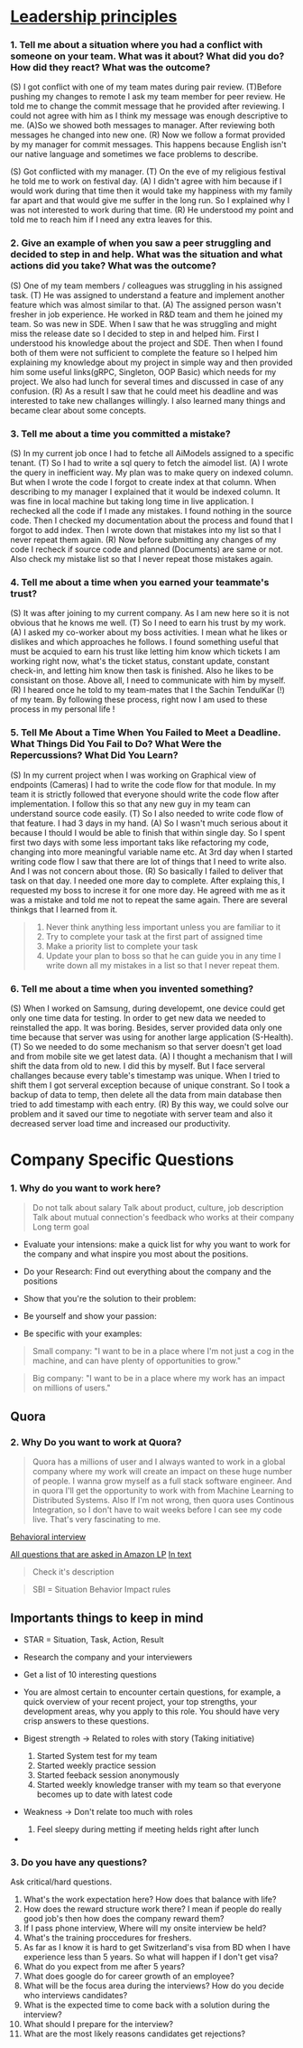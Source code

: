 # [Leadership principles](https://leetcode.com/discuss/interview-question/437082/amazon-behavioral-questions-leadership-principles-lp)
### 1. Tell me about a situation where you had a conflict with someone on your team. What was it about? What did you do? How did they react? What was the outcome?
(S) I got conflict with one of my team mates during pair review. (T)Before pushing my changes to remote I ask my team member for peer review. He told me to change the commit message that he provided after reviewing. I could not agree with him as I think my message was enough descriptive to me. (A)So we showed both messages to manager. After reviewing both messages he changed into new one. (R) Now we follow a format provided by my manager for commit messages. This happens because English isn't our native language and sometimes we face problems to describe.

(S) Got conflicted with my manager. (T) On the eve of my religious festival he told me to work on festival day. (A) I didn't agree with him because if I would work during that time then it would take my happiness with my family far apart and that would give me suffer in the long run. So I explained why I was not interested to work during that time. (R) He understood my point and told me to reach him if I need any extra leaves for this.

### 2. Give an example of when you saw a peer struggling and decided to step in and help. What was the situation and what actions did you take? What was the outcome?
(S) One of my team members / colleagues was struggling in his assigned task. (T) He was assigned to understand a feature and implement another feature which was almost similar to that. (A) The assigned person wasn't fresher in job experience. He worked in R&D team and them he joined my team. So was new in SDE. When I saw that he was struggling and might miss the release date so I decided to step in and helped him. First I understood his knowledge about the project and SDE. Then when I found both of them were not sufficient to complete the feature so I helped him explaining my knowledge about my project in simple way and then provided him some useful links(gRPC, Singleton, OOP Basic) which needs for my project. We also had lunch for several times and discussed in case of any confusion.
(R) As a result I saw that he could meet his deadline and was interested to take new challanges willingly. I also learned many things and became clear about some concepts.

### 3. Tell me about a time you committed a mistake?
(S) In my current job once I had to fetche all AiModels assigned to a specific tenant. (T) So I had to write a sql query to fetch the aimodel list. (A) I wrote the query in inefficient way. My plan was to make query on indexed column. But when I wrote the code I forgot to create index at that column. When describing to my manager I explained that it would be indexed column. It was fine in local machine but taking long time in live application.
I rechecked all the code if I made any mistakes. I found nothing in the source code. Then I checked my documentation about the process and found that I forgot to add index. Then I wrote down that mistakes into my list so that I never repeat them again. (R) Now before submitting any changes of my code I recheck if source code and planned (Documents) are same or not. Also check my mistake list so that I never repeat those mistakes again.

### 4. Tell me about a time when you earned your teammate's trust?
(S) It was after joining to my current company. As I am new here so it is not obvious that he knows me well. (T) So I need to earn his trust by my work. (A) I asked my co-worker about my boss activities. I mean what he likes or dislikes and which approaches he follows. I found something useful that must be acquied to earn his trust like letting him know which tickets I am working right now, what's the ticket status, constant update, constant check-in, and letting him know then task is finished. Also he likes to be consistant on those. Above all, I need to communicate with him by myself. (R) I heared once he told to my team-mates that I the Sachin TendulKar (!) of my team. By following these process, right now I am used to these process in my personal life !

### 5. Tell Me About a Time When You Failed to Meet a Deadline. What Things Did You Fail to Do? What Were the Repercussions? What Did You Learn?
(S) In my current project when I was working on Graphical view of endpoints (Cameras) I had to write the code flow for that module. In my team it is strictly followed that everyone should write the code flow after implementation. I follow this so that any new guy in my team can understand source code easily. (T) So I also needed to write code flow of that feature. I had 3 days in my hand. (A) So I wasn't much serious about it because I thould I would be able to finish that within single day. So I spent first two days with some less important taks like refactoring my code, changing into more meaningful variable name etc. At 3rd day when I started writing code flow I saw that there are lot of things that I need to write also. And I was not concern about those. (R) So basically I failed to deliver that task on that day. I needed one more day to complete. After explaing this, I requested my boss to increse it for one more day. He agreed with me as it was a mistake and told me not to repeat the same again. There are several thinkgs that I learned from it.
> 1. Never think anything less important unless you are familiar to it
> 2. Try to complete your task at the first part of assigned time
> 3. Make a priority list to complete your task
> 4. Update your plan to boss so that he can guide you in any time
I write down all my mistakes in a list so that I never repeat them.

### 6. Tell me about a time when you invented something?
(S) When I worked on Samsung, during developemt, one device could get only one time data for testing. In order to get new data we needed to reinstalled the app. It was boring. Besides, server provided data only one time because that server was using for another large application (S-Health). (T) So we needed to do some mechanism so that server doesn't get load and from mobile site we get latest data. (A) I thought a mechanism that I will shift the data from old to new. I did this by myself. But I face serveral challanges because every table's timestamp was unique. When I tried to shift them I got serveral exception because of unique constrant. So I took a backup of data to temp, then delete all the data from main database then tried to add timestamp with each entry. (R) By this way, we could solve our problem and it saved our time to negotiate with server team and also it decreased server load time and increased our productivity. 






# Company Specific Questions
### 1. Why do you want to work here?

> Do not talk about salary Talk about product, culture, job description Talk about mutual connection's feedback who works at their company Long term goal

* Evaluate your intensions: make a quick list for why you want to work for the company and what inspire you most about the positions.

* Do your Research: Find out everything about the company and the positions

* Show that you're the solution to their problem:

* Be yourself and show your passion:

* Be specific with your examples:

 > Small company: "I want to be in a place where I'm not just a cog in the machine, and can have plenty of opportunities to grow."

 > Big company: "I want to be in a place where my work has an impact on millions of users."

## Quora
### 2. Why Do you want to work at Quora?

>Quora has a millions of user and I always wanted to work in a global company where my work will create an impact on these huge number of people. I wanna grow myself as a full stack software engineer. And in quora I'll get the opportunity to work with from Machine Learning to Distributed Systems. Also If I'm not wrong, then quora uses Continous Integration, so I don't have to wait weeks before I can see my code live. That's very fascinating to me.


[Behavioral interview](https://linlaw0229.github.io/2019/06/29/Amazon-behavioral-prepare/)

[All questions that are asked in Amazon LP](https://www.youtube.com/watch?v=RMA7tI-LTWY&ab_channel=DanCroitor)
[In text](https://pastebin.ubuntu.com/p/vBGThQzyvg/)
> Check it's description

> SBI = Situation Behavior Impact rules

## Importants things to keep in mind
* STAR = Situation, Task, Action, Result
* Research the company and your interviewers
* Get a list of 10 interesting questions
* You are almost certain to encounter certain questions, for example, a quick overview of your recent project, your top strengths, your development areas, why you apply to this role. You should have very crisp answers to these questions.
* Bigest strength -> Related to roles with story (Taking initiative)
  1. Started System test for my team
  2. Started weekly practice session
  3. Started feeback session anonymously
  4. Started weekly knowledge transer with my team so that everyone becomes up to date with latest code
  
* Weakness -> Don't relate too much with roles
  1. Feel sleepy during metting if meeting helds right after lunch
* 

### 3. Do you have any questions?
Ask critical/hard questions.
1. What's the work expectation here? How does that balance with life?
2. How does the reward structure work there? I mean if people do really good job's then how does the company reward them?
3. If I pass phone interview, Where will my onsite interview be held?
4. What's the training proccedures for freshers.
5. As far as I know it is hard to get Switzerland's visa from BD when I have experience less than 5 years. So what will happen if I don't get visa?
6. What do you expect from me after 5 years?
7. What does google do for career growth of an employee?
8. What will be the focus area during the interviews? How do you decide who interviews candidates?
9. What is the expected time to come back with a solution during the interview?
10. What should I prepare for the interview?
11. What are the most likely reasons candidates get rejections?

